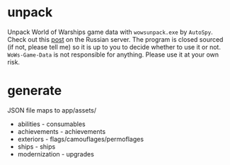 # unpack
Unpack World of Warships game data with `wowsunpack.exe` by `AutoSpy`. Check out this [post](https://forum.worldofwarships.ru/topic/123043-all-wows-unpack-tool-%D1%80%D0%B0%D1%81%D0%BF%D0%B0%D0%BA%D0%BE%D0%B2%D0%BA%D0%B0-%D1%80%D0%B5%D1%81%D1%83%D1%80%D1%81%D0%BE%D0%B2-%D0%BA%D0%BB%D0%B8%D0%B5%D0%BD%D1%82%D0%B0-%D0%B8%D0%B3%D1%80%D1%8B/) on the Russian server. The program is closed sourced (if not, please tell me) so it is up to you to decide whether to use it or not. `WoWs-Game-Data` is not responsible for anything. Please use it at your own risk.

# generate

JSON file maps to app/assets/
- abilities - consumables
- achievements - achievements
- exteriors - flags/camouflages/permoflages
- ships - ships
- modernization - upgrades